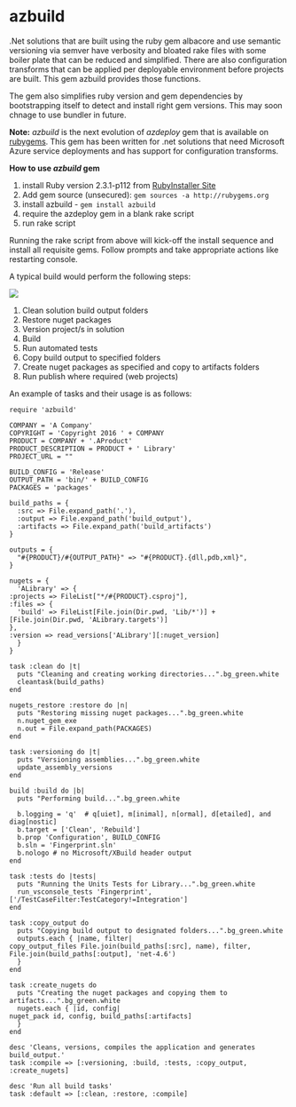 azbuild
========

.Net solutions that are built using the ruby gem albacore and use semantic versioning via semver have verbosity and bloated rake files with some boiler plate that can be reduced and simplified. There are also configuration transforms that can be applied per deployable environment before projects are built. This gem azbuild provides those functions.

The gem also simplifies ruby version and gem dependencies by bootstrapping itself to detect and install right gem versions. This may soon chnage to use bundler in future.

**Note:** _azbuild_ is the next evolution of _azdeploy_ gem that is available on [rubygems](http://rubygems.org). This gem has been written for .net solutions that need Microsoft Azure service deployments and has support for configuration transforms.

**How to use _azbuild_ gem**

1. install Ruby version 2.3.1-p112 from [RubyInstaller Site](http://rubyinstaller.org)
2. Add gem source (unsecured): `gem sources -a http://rubygems.org`
3. install azbuild - `gem install azbuild`
4. require the azdeploy gem in a blank rake script
5. run rake script

Running the rake script from above will kick-off the install sequence and install all requisite gems. Follow prompts and take appropriate actions like restarting console.

A typical build would perform the following steps:

![](https://github.com/subatta/azbuild/images/build_steps.png)

1. Clean solution build output folders
2. Restore nuget packages
3. Version project/s in solution
4. Build
5. Run automated tests
6. Copy build output to specified folders
7. Create nuget packages as specified and copy to artifacts folders
8. Run publish where required (web projects)

An example of tasks and their usage is as follows:

    require 'azbuild'
    
    COMPANY = 'A Company'
    COPYRIGHT = 'Copyright 2016 ' + COMPANY
    PRODUCT = COMPANY + '.AProduct'
    PRODUCT_DESCRIPTION = PRODUCT + ' Library'
    PROJECT_URL = ""
    
    BUILD_CONFIG = 'Release'
    OUTPUT_PATH = 'bin/' + BUILD_CONFIG
    PACKAGES = 'packages'
    
    build_paths = {
      :src => File.expand_path('.'),
      :output => File.expand_path('build_output'),
      :artifacts => File.expand_path('build_artifacts')
    }
    
    outputs = {
      "#{PRODUCT}/#{OUTPUT_PATH}" => "#{PRODUCT}.{dll,pdb,xml}",
    }
    
    nugets = {
      'ALibrary' => {
    :projects => FileList["*/#{PRODUCT}.csproj"],
    :files => {
      'build' => FileList[File.join(Dir.pwd, 'Lib/*')] + [File.join(Dir.pwd, 'ALibrary.targets')]
    },
    :version => read_versions['ALibrary'][:nuget_version]
      }
    }
    
    task :clean do |t|
      puts "Cleaning and creating working directories...".bg_green.white
      cleantask(build_paths)
    end
    
    nugets_restore :restore do |n|
      puts "Restoring missing nuget packages...".bg_green.white
      n.nuget_gem_exe
      n.out = File.expand_path(PACKAGES)
    end
    
    task :versioning do |t|
      puts "Versioning assemblies...".bg_green.white
      update_assembly_versions
    end
    
    build :build do |b|
      puts "Performing build...".bg_green.white
    
      b.logging = 'q'  # q[uiet], m[inimal], n[ormal], d[etailed], and diag[nostic]
      b.target = ['Clean', 'Rebuild']
      b.prop 'Configuration', BUILD_CONFIG
      b.sln = 'Fingerprint.sln'
      b.nologo # no Microsoft/XBuild header output
    end
    
    task :tests do |tests|
      puts "Running the Units Tests for Library...".bg_green.white
      run_vsconsole_tests 'Fingerprint', ['/TestCaseFilter:TestCategory!=Integration']
    end
    
    task :copy_output do
      puts "Copying build output to designated folders...".bg_green.white
      outputs.each { |name, filter|
    copy_output_files File.join(build_paths[:src], name), filter, File.join(build_paths[:output], 'net-4.6')
      }
    end
    
    task :create_nugets do
      puts "Creating the nuget packages and copying them to artifacts...".bg_green.white
      nugets.each { |id, config|
    nuget_pack id, config, build_paths[:artifacts]
      }
    end
    
    desc 'Cleans, versions, compiles the application and generates build_output.'
    task :compile => [:versioning, :build, :tests, :copy_output, :create_nugets]
    
    desc 'Run all build tasks'
    task :default => [:clean, :restore, :compile]